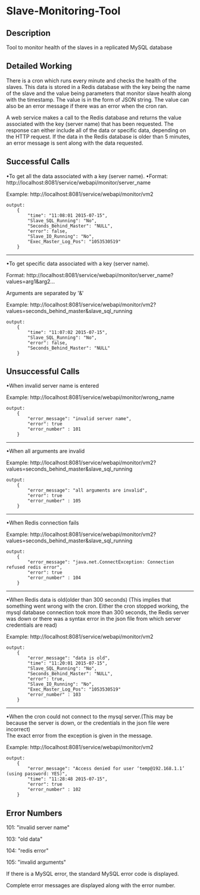 # **Slave-Monitoring-Tool**

## Description
Tool to monitor health of the slaves in a replicated MySQL database

## Detailed Working
There is a cron which runs every minute and checks the health of the slaves. This data is stored in a Redis database with the key being the name of the slave and the value being parameters that monitor slave health along with the timestamp. The value is in the form of JSON string. The value can also be an error message if there was an error when the cron ran. 

A web service makes a call to the Redis database and returns the value associated with the key (server name) that has been requested. The response can either include all of the data or specific data, depending on the HTTP request. If the data in the Redis database is older than 5 minutes, an error message is sent along with the data requested.



## Successful Calls

•To get all the data associated with a key (server name).
•Format: http://localhost:8081/service/webapi/monitor/server_name

Example:
http://localhost:8081/service/webapi/monitor/vm2

    output:
		{
 			"time": "11:08:01 2015-07-15",
  			"Slave_SQL_Running": "No",
  			"Seconds_Behind_Master": "NULL",
  			"error": false,
  			"Slave_IO_Running": "No",
  			"Exec_Master_Log_Pos": "1053530519"
		}

***

•To get specific data associated with a key (server name).

Format: http://localhost:8081/service/webapi/monitor/server_name?values=arg1&arg2...  

Arguments are separated by '&'

Example:
http://localhost:8081/service/webapi/monitor/vm2?values=seconds_behind_master&slave_sql_running

    output:	
		{
  			"time": "11:07:02 2015-07-15",
			"Slave_SQL_Running": "No",
  			"error": false,
  			"Seconds_Behind_Master": "NULL"
		}	


## Unsuccessful Calls

•When invalid server name is entered

Example:
http://localhost:8081/service/webapi/monitor/wrong_name

    output:
		{		
  			"error_message": "invalid server name",
  			"error": true
			"error_number" : 101
		}


***

•When all arguments are invalid

Example:
http://localhost:8081/service/webapi/monitor/vm2?values=seconds_behind_master&slave_sql_running

	output:	
  		{
	  		"error_message": "all arguments are invalid",
 		 	"error": true
			"error_number" : 105
		}	

***

•When Redis connection fails

Example:
http://localhost:8081/service/webapi/monitor/vm2?values=seconds_behind_master&slave_sql_running

	output:	
  		{
  			"error_message": "java.net.ConnectException: Connection refused redis error",
  			"error": true
			"error_number" : 104
		}

***

•When Redis data is old(older than 300 seconds) (This implies that something went wrong with the cron. Either the cron stopped working, the mysql database connection took more than 300 seconds, the Redis server was down or there was a syntax error in the json file from which server credentials are read)

Example:
http://localhost:8081/service/webapi/monitor/vm2

	output:	
  		{
 		 	"error_message": "data is old",
  			"time": "11:20:01 2015-07-15",
  			"Slave_SQL_Running": "No",
  			"Seconds_Behind_Master": "NULL",
  			"error": true,
  			"Slave_IO_Running": "No",
  			"Exec_Master_Log_Pos": "1053530519"
			"error_number" : 103
		}

***

•When the cron could not connect to the mysql server.(This may be because the server is down, or the credentials in the json file were incorrect)	
The exact error from the exception is given in the message.

Example:
http://localhost:8081/service/webapi/monitor/vm2

	output:	
  		{
  			"error_message": "Access denied for user ‘temp@192.168.1.1’ (using password: YES)",
  			"time": "11:28:48 2015-07-15",
  			"error": true
			"error_number" : 102 
		}


## Error Numbers

101: "invalid server name"

103: "old data"

104: "redis error"

105: "invalid arguments"

If there is a MySQL error, the standard MySQL error code is displayed.

Complete error messages are displayed along with the error number.
